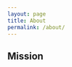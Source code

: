 ```yaml
---
layout: page
title: About
permalink: /about/
---
```


## Mission
<!-- Why FOSS for soft robotics? -->
